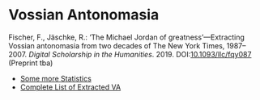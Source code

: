 # Vossian Antonomasia

Fischer, F., Jäschke, R.: ‘The Michael Jordan of greatness’—Extracting
Vossian antonomasia from two decades of The New York Times,
1987–2007. *Digital Scholarship in the
Humanities*. 2019. DOI:[10.1093/llc/fqy087](https://doi.org/10.1093/llc/fqy087)
(Preprint tba)

- [Some more Statistics](statistics.md)
- [Complete List of Extracted VA](vossantos.md)

